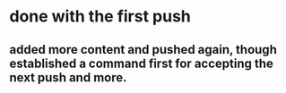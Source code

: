 # done with the first push

## added more content and pushed again, though established a command first for accepting the next push and more.
